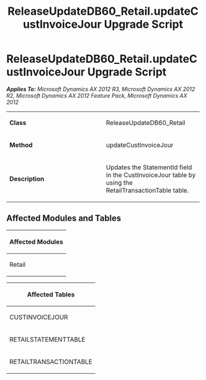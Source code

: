 ﻿---
title: ReleaseUpdateDB60_Retail.updateCustInvoiceJour Upgrade Script
TOCTitle: ReleaseUpdateDB60_Retail.updateCustInvoiceJour Upgrade Script
ms:assetid: 81ef78fa-7cae-d1c5-1c41-a7779a69aff9
ms:mtpsurl: https://msdn.microsoft.com/en-us/library/JJ685939(v=AX.60)
ms:contentKeyID: 49709391
ms.date: 05/18/2015
mtps_version: v=AX.60
---

# ReleaseUpdateDB60\_Retail.updateCustInvoiceJour Upgrade Script 


_**Applies To:** Microsoft Dynamics AX 2012 R3, Microsoft Dynamics AX 2012 R2, Microsoft Dynamics AX 2012 Feature Pack, Microsoft Dynamics AX 2012_

<table>
<colgroup>
<col style="width: 50%" />
<col style="width: 50%" />
</colgroup>
<tbody>
<tr class="odd">
<td><p><strong>Class</strong></p></td>
<td><p>ReleaseUpdateDB60_Retail</p></td>
</tr>
<tr class="even">
<td><p><strong>Method</strong></p></td>
<td><p>updateCustInvoiceJour</p></td>
</tr>
<tr class="odd">
<td><p><strong>Description</strong></p></td>
<td><p>Updates the StatementId field in the CustInvoiceJour table by using the RetailTransactionTable table.</p></td>
</tr>
</tbody>
</table>


## Affected Modules and Tables

<table>
<colgroup>
<col style="width: 100%" />
</colgroup>
<thead>
<tr class="header">
<th><p>Affected Modules</p></th>
</tr>
</thead>
<tbody>
<tr class="odd">
<td><p>Retail</p></td>
</tr>
</tbody>
</table>


<table>
<colgroup>
<col style="width: 100%" />
</colgroup>
<thead>
<tr class="header">
<th><p>Affected Tables</p></th>
</tr>
</thead>
<tbody>
<tr class="odd">
<td><p>CUSTINVOICEJOUR</p></td>
</tr>
<tr class="even">
<td><p>RETAILSTATEMENTTABLE</p></td>
</tr>
<tr class="odd">
<td><p>RETAILTRANSACTIONTABLE</p></td>
</tr>
</tbody>
</table>

  


